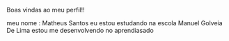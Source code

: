 Boas vindas ao meu perfil!!

meu nome : Matheus Santos
eu estou estudando na escola Manuel Golveia De Lima
estou me desenvolvendo no aprendiasado

